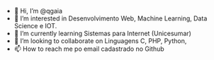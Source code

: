 - 👋 Hi, I’m @qgaia
- 👀 I’m interested in  Desenvolvimento Web, Machine Learning, Data Science e IOT.
- 🌱 I’m currently learning  Sistemas para Internet (Unicesumar)
- 💞️ I’m looking to collaborate on  Linguagens C, PHP, Python,
- 📫 How to reach me po email cadastrado no Github

<!---
qgaia/qgaia is a ✨ special ✨ repository because its `README.md` (this file) appears on your GitHub profile.
You can click the Preview link to take a look at your changes.
--->
